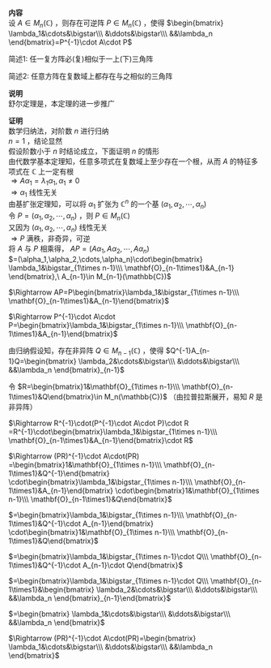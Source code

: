 **内容**  
设 $A\in M_n(\mathbb{C})$ ，则存在可逆阵 $P\in M_n(\mathbb{C})$ ，使得 $\begin{bmatrix}  
\lambda_1&\cdots&\bigstar\\\  
&\ddots&\bigstar\\\  
&&\lambda_n  
\end{bmatrix}=P^{-1}\cdot A\cdot P$   
  
简述1: 任一复方阵必(复)相似于一上(下)三角阵  
  
简述2: 任意方阵在复数域上都存在与之相似的三角阵  
  
**说明**  
舒尔定理是，本定理的进一步推广  
  
**证明**  
数学归纳法，对阶数 $n$ 进行归纳  
 $n=1$ ，结论显然  
假设阶数小于 $n$ 时结论成立，下面证明 $n$ 的情形  
由代数学基本定理知，任意多项式在复数域上至少存在一个根，从而 $A$ 的特征多项式在 $\mathbb{C}$ 上一定有根  
 $\Rightarrow A\alpha_1=\lambda_1\alpha_1,\alpha_1\neq0$   
 $\Rightarrow\alpha_1$ 线性无关  
由基扩张定理知，可以将 $\alpha_1$ 扩张为 $\mathbb{C}^n$ 的一个基 $(\alpha_1,\alpha_2,\cdots,\alpha_n)$   
令 $P=(\alpha_1,\alpha_2,\cdots,\alpha_n)$ ，则 $P\in M_n(\mathbb{C})$   
又因为 $(\alpha_1,\alpha_2,\cdots,\alpha_n)$ 线性无关  
 $\Rightarrow P$ 满秩，非奇异，可逆  
将 $A$ 与 $P$ 相乘得， $AP=(A\alpha_1,A\alpha_2,\cdots,A\alpha_n)$   
 $=(\alpha_1,\alpha_2,\cdots,\alpha_n)\cdot\begin{bmatrix}  
\lambda_1&\bigstar_{1\times n-1}\\\   
\mathbf{O}_{n-1\times1}&A_{n-1}  
\end{bmatrix},\ A_{n-1}\in M_{n-1}(\mathbb{C})$   
  
 $\Rightarrow AP=P\begin{bmatrix}\lambda_1&\bigstar_{1\times n-1}\\\ \mathbf{O}_{n-1\times1}&A_{n-1}\end{bmatrix}$   
  
 $\Rightarrow P^{-1}\cdot A\cdot P=\begin{bmatrix}\lambda_1&\bigstar_{1\times n-1}\\\ \mathbf{O}_{n-1\times1}&A_{n-1}\end{bmatrix}$   
  
由归纳假设知，存在非异阵 $Q\in M_{n-1}(\mathbb{C})$ ，使得 $Q^{-1}A_{n-1}Q=\begin{bmatrix}  
\lambda_2&\cdots&\bigstar\\\  
&\ddots&\bigstar\\\  
&&\lambda_n  
\end{bmatrix}_{n-1}$   
  
令 $R=\begin{bmatrix}1&\mathbf{O}_{1\times n-1}\\\ \mathbf{O}_{n-1\times1}&Q\end{bmatrix}\in M_n(\mathbb{C})$ （由拉普拉斯展开，易知 $R$ 是非异阵）  
  
 $\Rightarrow R^{-1}\cdot(P^{-1}\cdot A\cdot P)\cdot R  
=R^{-1}\cdot\begin{bmatrix}\lambda_1&\bigstar_{1\times n-1}\\\ \mathbf{O}_{n-1\times1}&A_{n-1}\end{bmatrix}\cdot R$   
  
 $\Rightarrow (PR)^{-1}\cdot A\cdot(PR)  
=\begin{bmatrix}1&\mathbf{O}_{1\times n-1}\\\ \mathbf{O}_{n-1\times1}&Q^{-1}\end{bmatrix}  
\cdot\begin{bmatrix}\lambda_1&\bigstar_{1\times n-1}\\\ \mathbf{O}_{n-1\times1}&A_{n-1}\end{bmatrix}  
\cdot\begin{bmatrix}1&\mathbf{O}_{1\times n-1}\\\ \mathbf{O}_{n-1\times1}&Q\end{bmatrix}$   
  
 $=\begin{bmatrix}\lambda_1&\bigstar_{1\times n-1}\\\ \mathbf{O}_{n-1\times1}&Q^{-1}\cdot A_{n-1}\end{bmatrix}  
\cdot\begin{bmatrix}1&\mathbf{O}_{1\times n-1}\\\ \mathbf{O}_{n-1\times1}&Q\end{bmatrix}$   
  
 $=\begin{bmatrix}\lambda_1&\bigstar_{1\times n-1}\cdot Q\\\ \mathbf{O}_{n-1\times1}&Q^{-1}\cdot A_{n-1}\cdot Q\end{bmatrix}$   
  
 $=\begin{bmatrix}\lambda_1&\bigstar_{1\times n-1}\cdot Q\\\   
\mathbf{O}_{n-1\times1}&\begin{bmatrix}  
\lambda_2&\cdots&\bigstar\\\  
&\ddots&\bigstar\\\  
&&\lambda_n  
\end{bmatrix}_{n-1}\end{bmatrix}$   
  
 $=\begin{bmatrix}  
\lambda_1&\cdots&\bigstar\\\  
&\ddots&\bigstar\\\  
&&\lambda_n  
\end{bmatrix}$   
  
 $\Rightarrow (PR)^{-1}\cdot A\cdot(PR)=\begin{bmatrix}  
\lambda_1&\cdots&\bigstar\\\  
&\ddots&\bigstar\\\  
&&\lambda_n  
\end{bmatrix}$   
